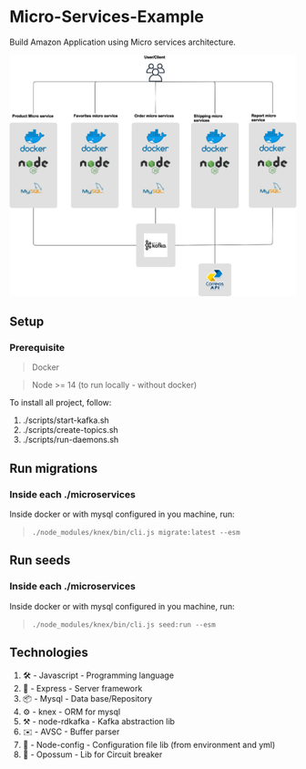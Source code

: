# Micro-Services-Example
Build Amazon Application using Micro services architecture.

![arquitetura](/docs/Arch.png)

## Setup

### Prerequisite

> Docker

> Node >= 14 (to run locally - without docker)

To install all project, follow:

1. ./scripts/start-kafka.sh
2. ./scripts/create-topics.sh
3. ./scripts/run-daemons.sh

## Run migrations

### Inside each ./microservices

Inside docker or with mysql configured in you machine, run:

> `./node_modules/knex/bin/cli.js migrate:latest --esm`

## Run seeds

### Inside each ./microservices

Inside docker or with mysql configured in you machine, run:

> `./node_modules/knex/bin/cli.js seed:run --esm`

## Technologies

1. 🛠 - Javascript - Programming language
2. 🚀 - Express - Server framework
4. 📦 - Mysql - Data base/Repository
3. ⚙️ - knex - ORM for mysql
4. ⚒️ - node-rdkafka - Kafka abstraction lib
5. ✉️ - AVSC - Buffer parser
6. 🔮 - Node-config - Configuration file lib (from environment and yml)
7. 🧨 - Opossum - Lib for Circuit breaker
